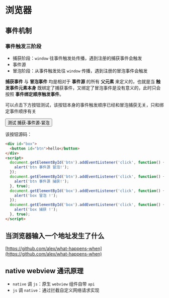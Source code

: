 # 浏览器

## 事件机制

### 事件触发三阶段
- 捕获阶段：`window` 往事件触发处传播，遇到注册的捕获事件会触发
- 事件源
- 冒泡阶段：从事件触发处往 `window` 传播，遇到注册的冒泡事件会触发

**捕获事件** 与 **冒泡事件** 均是相对于 **事件源** 的所有 **父元素** 来定义的，也就是当 **触发事件元素本身** 既绑定了捕获事件，又绑定了冒泡事件是没有意义的，此时只会按照 **事件绑定顺序触发事件**。

可以点击下方按钮测试，该按钮本身的事件触发顺序已经和冒泡捕获无关，只和绑定事件顺序有关
<div id="test-event-stage-div" style="display:inline-block;">
  <button id="test-event-stage-btn">测试 捕获-事件源-冒泡</button>
</div>
<script>
  document.getElementById('test-event-stage-btn').addEventListener('click', function() {
    alert('btn 事件源 冒泡!');
  });
  document.getElementById('test-event-stage-btn').addEventListener('click', function() {
    alert('btn 事件源 捕获!');
  }, true);
  document.getElementById('test-event-stage-div').addEventListener('click', function() {
    alert('box 冒泡 !');
  });
  document.getElementById('test-event-stage-div').addEventListener('click', function() {
    alert('box 捕获 !');
  }, true);
</script>

该按钮源码：
```html
<div id="box">
  <button id="btn">hello</button>
</div>
<script>
  document.getElementById('btn').addEventListener('click', function() {
    alert('btn 事件源 冒泡!');
  });
  document.getElementById('btn').addEventListener('click', function() {
    alert('btn 事件源 捕获!');
  }, true);
  document.getElementById('box').addEventListener('click', function() {
    alert('box 冒泡 !');
  });
  document.getElementById('box').addEventListener('click', function() {
    alert('box 捕获 !');
  }, true);
</script>
```

## 当浏览器输入一个地址发生了什么

[https://github.com/alex/what-happens-when](https://github.com/alex/what-happens-when)

## native webview 通讯原理
- `native` 调 `js`：原生 `webview` 组件自带 `api`
- `js` 调 `native`：通过拦截自定义网络请求实现
